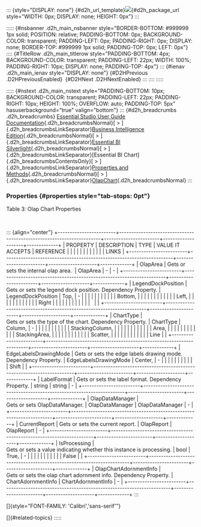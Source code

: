 ::: {style="DISPLAY: none"}
[](ms-xhelp:///?Id=d2h_url_template){#d2h_url_template}![](!package_url!){#d2h_package_url style="WIDTH: 0px; DISPLAY: none; HEIGHT: 0px"}
:::

::::: {#nsbanner .d2h_main_nsbanner style="BORDER-BOTTOM: #999999 1px solid; POSITION: relative; PADDING-BOTTOM: 0px; BACKGROUND-COLOR: transparent; PADDING-LEFT: 0px; PADDING-RIGHT: 0px; DISPLAY: none; BORDER-TOP: #999999 1px solid; PADDING-TOP: 0px; LEFT: 0px"}
:::: {#TitleRow .d2h_main_titlerow style="PADDING-BOTTOM: 4px; BACKGROUND-COLOR: transparent; PADDING-LEFT: 22px; WIDTH: 100%; PADDING-RIGHT: 10px; DISPLAY: none; PADDING-TOP: 4px"}
::: {#ienav .d2h_main_ienav style="DISPLAY: none"}
[](ms-xhelp:///?Id=19ada89b-a53d-45e6-96a6-98106a5a38ec){#D2HPrevious .D2HPreviousEnabled}  [](ms-xhelp:///?Id=9db527d0-e527-4f0a-85cd-c5b882652161){#D2HNext .D2HNextEnabled}
:::
::::
:::::

::::: {#nstext .d2h_main_nstext style="PADDING-BOTTOM: 10px; BACKGROUND-COLOR: transparent; PADDING-LEFT: 22px; PADDING-RIGHT: 10px; HEIGHT: 100%; OVERFLOW: auto; PADDING-TOP: 5px" hasuserbackground="true" valign="bottom"}
::: {#d2h_breadcrumbs .d2h_breadcrumbs}
[Essential Studio User Guide Documentation](ms-xhelp:///?Id=12457748-09e3-4d74-a240-8e049cedf030){.d2h_breadcrumbsNormal}[ \> ]{.d2h_breadcrumbsLinkSeparator}[Business Intelligence Edition](ms-xhelp:///?Id=fdf33dd8-62b2-47b9-ad7b-fc50e590bca5){.d2h_breadcrumbsNormal}[ \> ]{.d2h_breadcrumbsLinkSeparator}[Essential BI Silverlight](ms-xhelp:///?Id=c006b39c-6aa2-4637-b7de-3e7b6cb3f9f9){.d2h_breadcrumbsNormal}[ \> ]{.d2h_breadcrumbsLinkSeparator}[Essential BI Chart]{.d2h_breadcrumbsContentsOnly}[ \> ]{.d2h_breadcrumbsLinkSeparator}[Properties and Methods](ms-xhelp:///?Id=67893474-ad1e-45c6-bb76-3c21764efbb9){.d2h_breadcrumbsNormal}[ \> ]{.d2h_breadcrumbsLinkSeparator}[OlapChart](ms-xhelp:///?Id=19ada89b-a53d-45e6-96a6-98106a5a38ec){.d2h_breadcrumbsNormal}
:::

### Properties {#properties style="tab-stops: 0pt"}

Table 3: Olap Chart Properties

 

::: {align="center"}
+------------------------+----------------------------------------------------------------------+-----------------------+--------------------+-------------+
| PROPERTY               | DESCRIPTION                                                          | TYPE                  | VALUE IT ACCEPTS   | REFERENCE   |
|                        |                                                                      |                       |                    |             |
|                        |                                                                      |                       |                    | LINKS       |
+------------------------+----------------------------------------------------------------------+-----------------------+--------------------+-------------+
| OlapArea               | Gets or sets the internal olap area.                                 | OlapArea              | \-                 | \-          |
+------------------------+----------------------------------------------------------------------+-----------------------+--------------------+-------------+
| LegendDockPosition     | Gets or sets the legend dock position. Dependency Property.          | LegendDockPosition    | Top,               | \-          |
|                        |                                                                      |                       |                    |             |
|                        |                                                                      |                       | Bottom,            |             |
|                        |                                                                      |                       |                    |             |
|                        |                                                                      |                       | Left,              |             |
|                        |                                                                      |                       |                    |             |
|                        |                                                                      |                       | Right              |             |
|                        |                                                                      |                       |                    |             |
|                        |                                                                      |                       |                    |             |
+------------------------+----------------------------------------------------------------------+-----------------------+--------------------+-------------+
| ChartType              | Gets or sets the type of the chart. Dependency Property.             | ChartType             | Column,            | \-          |
|                        |                                                                      |                       |                    |             |
|                        |                                                                      |                       | StackingColumn,    |             |
|                        |                                                                      |                       |                    |             |
|                        |                                                                      |                       | Area,              |             |
|                        |                                                                      |                       |                    |             |
|                        |                                                                      |                       | StackingArea,      |             |
|                        |                                                                      |                       |                    |             |
|                        |                                                                      |                       | Scatter,           |             |
|                        |                                                                      |                       |                    |             |
|                        |                                                                      |                       | Line               |             |
+------------------------+----------------------------------------------------------------------+-----------------------+--------------------+-------------+
| EdgeLabelsDrawingMode  | Gets or sets the edge labels drawing mode. Dependency Property.      | EdgeLabelsDrawingMode | Center,            | \-          |
|                        |                                                                      |                       |                    |             |
|                        |                                                                      |                       | Shift              |             |
+------------------------+----------------------------------------------------------------------+-----------------------+--------------------+-------------+
| LabelFormat            | Gets or sets the label format. Dependency Property.                  | string                | string             | \-          |
+------------------------+----------------------------------------------------------------------+-----------------------+--------------------+-------------+
| OlapDataManager        | Gets or sets OlapDataManager.                                        | OlapDataManager       | OlapDataManager    | \-          |
+------------------------+----------------------------------------------------------------------+-----------------------+--------------------+-------------+
| CurrentReport          | Gets or sets the current report.                                     | OlapReport            | OlapReport         | \-          |
+------------------------+----------------------------------------------------------------------+-----------------------+--------------------+-------------+
| IsProcessing           | Gets or sets a value indicating whether this instance is processing. | bool                  | True,              | \-          |
|                        |                                                                      |                       |                    |             |
|                        |                                                                      |                       | False              |             |
+------------------------+----------------------------------------------------------------------+-----------------------+--------------------+-------------+
| OlapChartAdornmentInfo | Gets or sets the olap chart adornment info. Dependency Property.     | ChartAdornmentInfo    | ChartAdornmentInfo | \-          |
+------------------------+----------------------------------------------------------------------+-----------------------+--------------------+-------------+
:::

[]{style="FONT-FAMILY: 'Calibri','sans-serif'"} 

[]{#related-topics}
:::::
